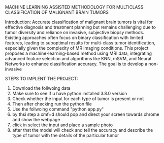 MACHINE LEARNING ASSISTED METHODOLOGY FOR MULTICLASS CLASSIFICATION OF MALIGNANT BRAIN TUMORS

Introduction:
Accurate classification of malignant brain tumors is vital for effective diagnosis and treatment planning but remains challenging due to tumor diversity and reliance on invasive, subjective biopsy methods. Existing approaches often focus on binary classification with limited features, leading to suboptimal results for multi-class tumor identification, especially given the complexity of MR imaging conditions. This project proposes a machine-learning-based method using MRI data, integrating advanced feature selection and algorithms like KNN, mSVM, and Neural Networks to enhance classification accuracy. The goal is to develop a non-invasive

STEPS TO IMPLENT THE PROJECT:
1. Download the follwoing data
2. Make sure to see if u have python installed 3.8.0 version
3. Check whether the input for each type of tumor is present or not
4. Then after checking run the python file
5. Use the follwoing command "python app.py"
6. by thsi step a cmf=d should pop and direct your screen towards chrome and show the webpage
7. click in select the input and place a sample photo
8. after that the model will check and tell the accuracy and describe the type of tumor with the details of the particular tumor 

